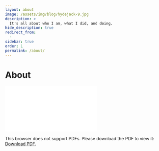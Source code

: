 ```yaml
---
layout: about
image: /assets/img/blog/hydejack-9.jpg
description: >
  It's all about who I am, what I did, and doing.
hide_description: true
redirect_from:
  -
sidebar: true
order: 1
permalink: /about/
---
```


# About

<!--author-->


<object data="/assets/원윤희이력서.pdf" type="application/pdf" width="700px" height="700px">
    <embed src="/assets/원윤희이력서.pdf">
        <p>This browser does not support PDFs. Please download the PDF to view it: <a href="/assets/원윤희이력서.pdf">Download PDF</a>.</p>
    </embed>
</object>